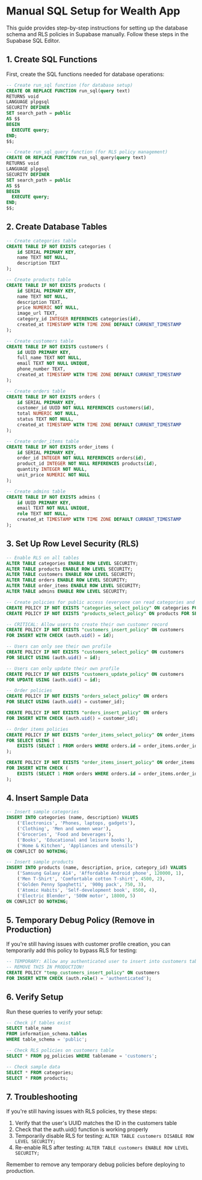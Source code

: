 # Manual SQL Setup for Wealth App

This guide provides step-by-step instructions for setting up the database schema and RLS policies in Supabase manually. Follow these steps in the Supabase SQL Editor.

## 1. Create SQL Functions

First, create the SQL functions needed for database operations:

```sql
-- Create run_sql function (for database setup)
CREATE OR REPLACE FUNCTION run_sql(query text)
RETURNS void
LANGUAGE plpgsql
SECURITY DEFINER
SET search_path = public
AS $$
BEGIN
  EXECUTE query;
END;
$$;

-- Create run_sql_query function (for RLS policy management)
CREATE OR REPLACE FUNCTION run_sql_query(query text)
RETURNS void
LANGUAGE plpgsql
SECURITY DEFINER
SET search_path = public
AS $$
BEGIN
  EXECUTE query;
END;
$$;
```

## 2. Create Database Tables

```sql
-- Create categories table
CREATE TABLE IF NOT EXISTS categories (
    id SERIAL PRIMARY KEY,
    name TEXT NOT NULL,
    description TEXT
);

-- Create products table
CREATE TABLE IF NOT EXISTS products (
    id SERIAL PRIMARY KEY,
    name TEXT NOT NULL,
    description TEXT,
    price NUMERIC NOT NULL,
    image_url TEXT,
    category_id INTEGER REFERENCES categories(id),
    created_at TIMESTAMP WITH TIME ZONE DEFAULT CURRENT_TIMESTAMP
);

-- Create customers table
CREATE TABLE IF NOT EXISTS customers (
    id UUID PRIMARY KEY,
    full_name TEXT NOT NULL,
    email TEXT NOT NULL UNIQUE,
    phone_number TEXT,
    created_at TIMESTAMP WITH TIME ZONE DEFAULT CURRENT_TIMESTAMP
);

-- Create orders table
CREATE TABLE IF NOT EXISTS orders (
    id SERIAL PRIMARY KEY,
    customer_id UUID NOT NULL REFERENCES customers(id),
    total NUMERIC NOT NULL,
    status TEXT NOT NULL,
    created_at TIMESTAMP WITH TIME ZONE DEFAULT CURRENT_TIMESTAMP
);

-- Create order_items table
CREATE TABLE IF NOT EXISTS order_items (
    id SERIAL PRIMARY KEY,
    order_id INTEGER NOT NULL REFERENCES orders(id),
    product_id INTEGER NOT NULL REFERENCES products(id),
    quantity INTEGER NOT NULL,
    unit_price NUMERIC NOT NULL
);

-- Create admins table
CREATE TABLE IF NOT EXISTS admins (
    id UUID PRIMARY KEY,
    email TEXT NOT NULL UNIQUE,
    role TEXT NOT NULL,
    created_at TIMESTAMP WITH TIME ZONE DEFAULT CURRENT_TIMESTAMP
);
```

## 3. Set Up Row Level Security (RLS)

```sql
-- Enable RLS on all tables
ALTER TABLE categories ENABLE ROW LEVEL SECURITY;
ALTER TABLE products ENABLE ROW LEVEL SECURITY;
ALTER TABLE customers ENABLE ROW LEVEL SECURITY;
ALTER TABLE orders ENABLE ROW LEVEL SECURITY;
ALTER TABLE order_items ENABLE ROW LEVEL SECURITY;
ALTER TABLE admins ENABLE ROW LEVEL SECURITY;

-- Create policies for public access (everyone can read categories and products)
CREATE POLICY IF NOT EXISTS "categories_select_policy" ON categories FOR SELECT USING (true);
CREATE POLICY IF NOT EXISTS "products_select_policy" ON products FOR SELECT USING (true);

-- CRITICAL: Allow users to create their own customer record
CREATE POLICY IF NOT EXISTS "customers_insert_policy" ON customers 
FOR INSERT WITH CHECK (auth.uid() = id);

-- Users can only see their own profile
CREATE POLICY IF NOT EXISTS "customers_select_policy" ON customers 
FOR SELECT USING (auth.uid() = id);

-- Users can only update their own profile
CREATE POLICY IF NOT EXISTS "customers_update_policy" ON customers 
FOR UPDATE USING (auth.uid() = id);

-- Order policies
CREATE POLICY IF NOT EXISTS "orders_select_policy" ON orders 
FOR SELECT USING (auth.uid() = customer_id);

CREATE POLICY IF NOT EXISTS "orders_insert_policy" ON orders 
FOR INSERT WITH CHECK (auth.uid() = customer_id);

-- Order items policies
CREATE POLICY IF NOT EXISTS "order_items_select_policy" ON order_items 
FOR SELECT USING (
    EXISTS (SELECT 1 FROM orders WHERE orders.id = order_items.order_id AND orders.customer_id = auth.uid())
);

CREATE POLICY IF NOT EXISTS "order_items_insert_policy" ON order_items 
FOR INSERT WITH CHECK (
    EXISTS (SELECT 1 FROM orders WHERE orders.id = order_items.order_id AND orders.customer_id = auth.uid())
);
```

## 4. Insert Sample Data

```sql
-- Insert sample categories
INSERT INTO categories (name, description) VALUES
    ('Electronics', 'Phones, laptops, gadgets'),
    ('Clothing', 'Men and women wear'),
    ('Groceries', 'Food and beverages'),
    ('Books', 'Educational and leisure books'),
    ('Home & Kitchen', 'Appliances and utensils')
ON CONFLICT DO NOTHING;

-- Insert sample products
INSERT INTO products (name, description, price, category_id) VALUES
    ('Samsung Galaxy A14', 'Affordable Android phone', 120000, 1),
    ('Men T-Shirt', 'Comfortable cotton T-shirt', 4500, 2),
    ('Golden Penny Spaghetti', '900g pack', 750, 3),
    ('Atomic Habits', 'Self-development book', 8500, 4),
    ('Electric Blender', '500W motor', 18000, 5)
ON CONFLICT DO NOTHING;
```

## 5. Temporary Debug Policy (Remove in Production)

If you're still having issues with customer profile creation, you can temporarily add this policy to bypass RLS for testing:

```sql
-- TEMPORARY: Allow any authenticated user to insert into customers table
-- REMOVE THIS IN PRODUCTION!
CREATE POLICY "temp_customers_insert_policy" ON customers 
FOR INSERT WITH CHECK (auth.role() = 'authenticated');
```

## 6. Verify Setup

Run these queries to verify your setup:

```sql
-- Check if tables exist
SELECT table_name 
FROM information_schema.tables 
WHERE table_schema = 'public';

-- Check RLS policies on customers table
SELECT * FROM pg_policies WHERE tablename = 'customers';

-- Check sample data
SELECT * FROM categories;
SELECT * FROM products;
```

## 7. Troubleshooting

If you're still having issues with RLS policies, try these steps:

1. Verify that the user's UUID matches the ID in the customers table
2. Check that the auth.uid() function is working properly
3. Temporarily disable RLS for testing: `ALTER TABLE customers DISABLE ROW LEVEL SECURITY;`
4. Re-enable RLS after testing: `ALTER TABLE customers ENABLE ROW LEVEL SECURITY;`

Remember to remove any temporary debug policies before deploying to production. 